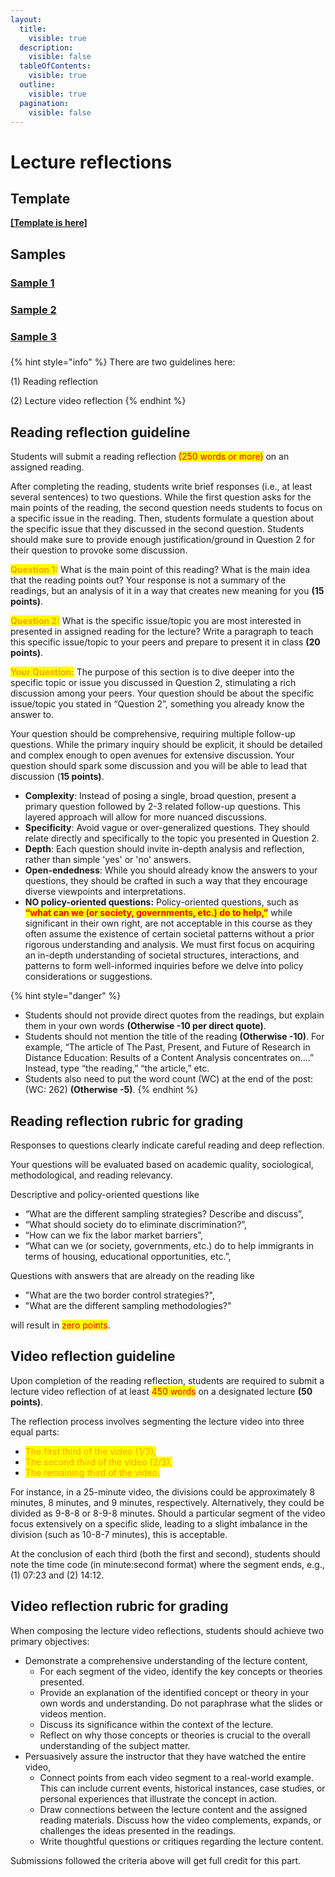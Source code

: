 ```yaml
---
layout:
  title:
    visible: true
  description:
    visible: false
  tableOfContents:
    visible: true
  outline:
    visible: true
  pagination:
    visible: false
---
```


# Lecture reflections

## Template

[**\[Template is here\]**](https://docs.google.com/document/d/1I80pL9soAq\_4owA7nPxa5s\_iL8lQh\_DG/edit?usp=sharing\&ouid=100179871492576617561\&rtpof=true\&sd=true)

## Samples

### [Sample 1](https://docs.google.com/document/d/1f4sbOQL3O1OQD2RyqAdWzI67zWa5zE2t/edit?usp=sharing\&ouid=100179871492576617561\&rtpof=true\&sd=true)

### [Sample 2](https://docs.google.com/document/d/1fOLQACwMEZ2H3lSTZ4Fez2aJ4w5rWLfr/edit?usp=sharing\&ouid=100179871492576617561\&rtpof=true\&sd=true)

### [Sample 3](https://docs.google.com/document/d/1fW7HttQdYYRcmjqbm0MxIftTS3rdwMhp/edit?usp=sharing\&ouid=100179871492576617561\&rtpof=true\&sd=true)

###

{% hint style="info" %}
There are two guidelines here:&#x20;

(1) Reading reflection &#x20;

(2) Lecture video reflection
{% endhint %}

## Reading reflection guideline

Students will submit a reading reflection <mark style="color:red;">(250 words or more)</mark> on an assigned reading.

After completing the reading, students write brief responses (i.e., at least several sentences) to two questions. While the first question asks for the main points of the reading, the second question needs students to focus on a specific issue in the reading. Then, students formulate a question about the specific issue that they discussed in the second question. Students should make sure to provide enough justification/ground in Question 2 for their question to provoke some discussion.

<mark style="color:orange;">**Question 1:**</mark> What is the main point of this reading? What is the main idea that the reading points out? Your response is not a summary of the readings, but an analysis of it in a way that creates new meaning for you **(15 points)**.

<mark style="color:orange;">**Question 2:**</mark> What is the specific issue/topic you are most interested in presented in assigned reading for the lecture? Write a paragraph to teach this specific issue/topic to your peers and prepare to present it in class **(20 points)**.

<mark style="color:orange;">**Your Question:**</mark> The purpose of this section is to dive deeper into the specific topic or issue you discussed in Question 2, stimulating a rich discussion among your peers. Your question should be about the specific issue/topic you stated in “Question 2”, something you already know the answer to.&#x20;

Your question should be comprehensive, requiring multiple follow-up questions. While the primary inquiry should be explicit, it should be detailed and complex enough to open avenues for extensive discussion. Your question should spark some discussion and you will be able to lead that discussion (**15 points)**.

* **Complexity**: Instead of posing a single, broad question, present a primary question followed by 2-3 related follow-up questions. This layered approach will allow for more nuanced discussions.
* **Specificity**: Avoid vague or over-generalized questions. They should relate directly and specifically to the topic you presented in Question 2.
* **Depth**: Each question should invite in-depth analysis and reflection, rather than simple 'yes' or 'no' answers.
* **Open-endedness**: While you should already know the answers to your questions, they should be crafted in such a way that they encourage diverse viewpoints and interpretations.
* **NO policy-oriented questions:**  Policy-oriented questions, such as <mark style="color:red;">**“what can we (or society, governments, etc.) do to help,”**</mark> while significant in their own right, are not acceptable in this course as they often assume the existence of certain societal patterns without a prior rigorous understanding and analysis. We must first focus on acquiring an in-depth understanding of societal structures, interactions, and patterns to form well-informed inquiries before we delve into policy considerations or suggestions.

{% hint style="danger" %}
* Students should not provide direct quotes from the readings, but explain them in your own words **(Otherwise -10 per direct quote)**.
* Students should not mention the title of the reading **(Otherwise -10)**. For example, “The article of The Past, Present, and Future of Research in Distance Education: Results of a Content Analysis concentrates on….” Instead, type “the reading,” “the article,” etc.
* Students also need to put the word count (WC) at the end of the post: (WC: 262) **(Otherwise -5)**.
{% endhint %}

## Reading reflection rubric for grading

Responses to questions clearly indicate careful reading and deep reflection.&#x20;

Your questions will be evaluated based on academic quality, sociological, methodological, and reading relevancy.&#x20;

Descriptive and policy-oriented questions like

* “What are the different sampling strategies? Describe and discuss”,&#x20;
* “What should society do to eliminate discrimination?”,&#x20;
* “How can we fix the labor market barriers”,&#x20;
* “What can we (or society, governments, etc.) do to help immigrants in terms of housing, educational opportunities, etc.”,&#x20;

Questions with answers that are already on the reading like

* "What are the two border control strategies?",
* "What are the different sampling methodologies?"

will result in <mark style="color:red;">zero points</mark>.

## Video reflection guideline

Upon completion of the reading reflection, students are required to submit a lecture video reflection of at least <mark style="color:red;">450 words</mark> on a designated lecture **(50 points)**.

The reflection process involves segmenting the lecture video into three equal parts:

* <mark style="color:orange;">The first third of the video (1/3),</mark>&#x20;
* <mark style="color:orange;">The second third of the video (2/3),</mark>
* <mark style="color:orange;">The remaining third of the video.</mark>&#x20;

For instance, in a 25-minute video, the divisions could be approximately 8 minutes, 8 minutes, and 9 minutes, respectively. Alternatively, they could be divided as 9-8-8 or 8-9-8 minutes. Should a particular segment of the video focus extensively on a specific slide, leading to a slight imbalance in the division (such as 10-8-7 minutes), this is acceptable.

At the conclusion of each third (both the first and second), students should note the time code (in minute:second format) where the segment ends, e.g., (1) 07:23 and (2) 14:12.

## Video reflection rubric for grading

When composing the lecture video reflections, students should achieve two primary objectives:

* Demonstrate a comprehensive understanding of the lecture content,
  * For each segment of the video, identify the key concepts or theories presented.
  * Provide an explanation of the identified concept or theory in your own words and understanding. Do not paraphrase what the slides or videos mention.
  * Discuss its significance within the context of the lecture.
  * Reflect on why those concepts or theories is crucial to the overall understanding of the subject matter.
* Persuasively assure the instructor that they have watched the entire video,
  * Connect points from each video segment to a real-world example. This can include current events, historical instances, case studies, or personal experiences that illustrate the concept in action.
  * Draw connections between the lecture content and the assigned reading materials. Discuss how the video complements, expands, or challenges the ideas presented in the readings.
  * Write thoughtful questions or critiques regarding the lecture content.

Submissions followed the criteria above will get full credit for this part.




